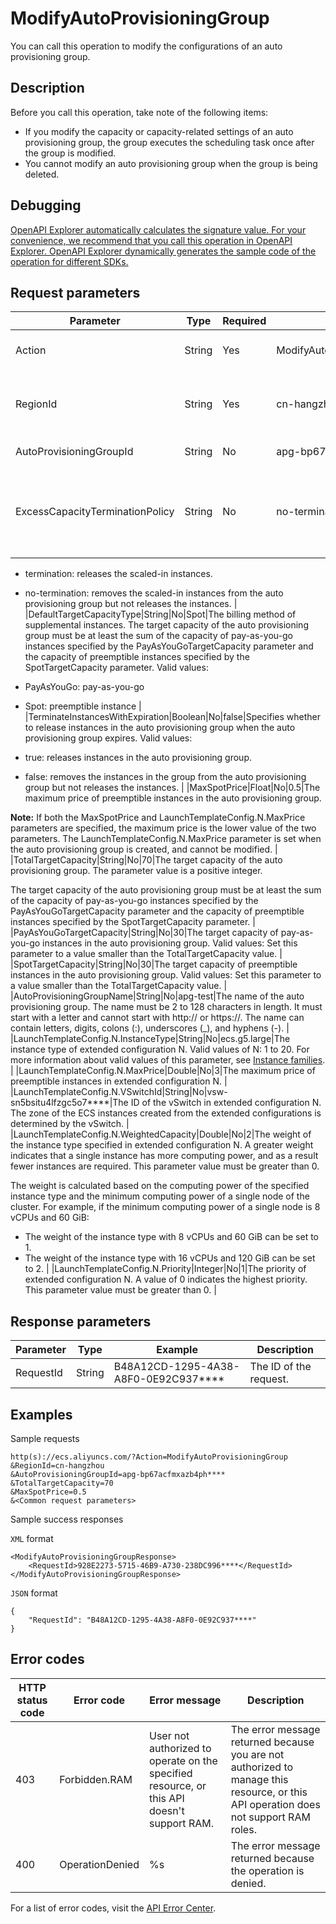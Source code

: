 # ModifyAutoProvisioningGroup

You can call this operation to modify the configurations of an auto provisioning group.

## Description

Before you call this operation, take note of the following items:

-   If you modify the capacity or capacity-related settings of an auto provisioning group, the group executes the scheduling task once after the group is modified.
-   You cannot modify an auto provisioning group when the group is being deleted.

## Debugging

[OpenAPI Explorer automatically calculates the signature value. For your convenience, we recommend that you call this operation in OpenAPI Explorer. OpenAPI Explorer dynamically generates the sample code of the operation for different SDKs.](https://api.aliyun.com/#product=Ecs&api=ModifyAutoProvisioningGroup&type=RPC&version=2014-05-26)

## Request parameters

|Parameter|Type|Required|Example|Description|
|---------|----|--------|-------|-----------|
|Action|String|Yes|ModifyAutoProvisioningGroup|The operation that you want to perform. Set the value to ModifyAutoProvisioningGroup. |
|RegionId|String|Yes|cn-hangzhou|The region ID of the auto provisioning group. You can call the [DescribeRegions](~~25609~~) operation to query the most recent region list. |
|AutoProvisioningGroupId|String|No|apg-bp67acfmxazb4ph\*\*\*\*|The ID of the auto provisioning group. |
|ExcessCapacityTerminationPolicy|String|No|no-termination|Specifies whether to release scaled-in instances when the real-time capacity of the auto provisioning group exceeds the target capacity and the group is triggered to scale in. Valid values:

-   termination: releases the scaled-in instances.
-   no-termination: removes the scaled-in instances from the auto provisioning group but not releases the instances. |
|DefaultTargetCapacityType|String|No|Spot|The billing method of supplemental instances. The target capacity of the auto provisioning group must be at least the sum of the capacity of pay-as-you-go instances specified by the PayAsYouGoTargetCapacity parameter and the capacity of preemptible instances specified by the SpotTargetCapacity parameter. Valid values:

-   PayAsYouGo: pay-as-you-go
-   Spot: preemptible instance |
|TerminateInstancesWithExpiration|Boolean|No|false|Specifies whether to release instances in the auto provisioning group when the auto provisioning group expires. Valid values:

-   true: releases instances in the auto provisioning group.
-   false: removes the instances in the group from the auto provisioning group but not releases the instances. |
|MaxSpotPrice|Float|No|0.5|The maximum price of preemptible instances in the auto provisioning group.

**Note:** If both the MaxSpotPrice and LaunchTemplateConfig.N.MaxPrice parameters are specified, the maximum price is the lower value of the two parameters. The LaunchTemplateConfig.N.MaxPrice parameter is set when the auto provisioning group is created, and cannot be modified. |
|TotalTargetCapacity|String|No|70|The target capacity of the auto provisioning group. The parameter value is a positive integer.

The target capacity of the auto provisioning group must be at least the sum of the capacity of pay-as-you-go instances specified by the PayAsYouGoTargetCapacity parameter and the capacity of preemptible instances specified by the SpotTargetCapacity parameter. |
|PayAsYouGoTargetCapacity|String|No|30|The target capacity of pay-as-you-go instances in the auto provisioning group. Valid values: Set this parameter to a value smaller than the TotalTargetCapacity value. |
|SpotTargetCapacity|String|No|30|The target capacity of preemptible instances in the auto provisioning group. Valid values: Set this parameter to a value smaller than the TotalTargetCapacity value. |
|AutoProvisioningGroupName|String|No|apg-test|The name of the auto provisioning group. The name must be 2 to 128 characters in length. It must start with a letter and cannot start with http:// or https://. The name can contain letters, digits, colons \(:\), underscores \(\_\), and hyphens \(-\). |
|LaunchTemplateConfig.N.InstanceType|String|No|ecs.g5.large|The instance type of extended configuration N. Valid values of N: 1 to 20. For more information about valid values of this parameter, see [Instance families](~~25378~~). |
|LaunchTemplateConfig.N.MaxPrice|Double|No|3|The maximum price of preemptible instances in extended configuration N. |
|LaunchTemplateConfig.N.VSwitchId|String|No|vsw-sn5bsitu4lfzgc5o7\*\*\*\*|The ID of the vSwitch in extended configuration N. The zone of the ECS instances created from the extended configurations is determined by the vSwitch. |
|LaunchTemplateConfig.N.WeightedCapacity|Double|No|2|The weight of the instance type specified in extended configuration N. A greater weight indicates that a single instance has more computing power, and as a result fewer instances are required. This parameter value must be greater than 0.

The weight is calculated based on the computing power of the specified instance type and the minimum computing power of a single node of the cluster. For example, if the minimum computing power of a single node is 8 vCPUs and 60 GiB:

-   The weight of the instance type with 8 vCPUs and 60 GiB can be set to 1.
-   The weight of the instance type with 16 vCPUs and 120 GiB can be set to 2. |
|LaunchTemplateConfig.N.Priority|Integer|No|1|The priority of extended configuration N. A value of 0 indicates the highest priority. This parameter value must be greater than 0. |

## Response parameters

|Parameter|Type|Example|Description|
|---------|----|-------|-----------|
|RequestId|String|B48A12CD-1295-4A38-A8F0-0E92C937\*\*\*\*|The ID of the request. |

## Examples

Sample requests

```
http(s)://ecs.aliyuncs.com/?Action=ModifyAutoProvisioningGroup
&RegionId=cn-hangzhou
&AutoProvisioningGroupId=apg-bp67acfmxazb4ph****
&TotalTargetCapacity=70
&MaxSpotPrice=0.5
&<Common request parameters>
```

Sample success responses

`XML` format

```
<ModifyAutoProvisioningGroupResponse>
    <RequestId>928E2273-5715-46B9-A730-238DC996****</RequestId>
</ModifyAutoProvisioningGroupResponse>
```

`JSON` format

```
{
    "RequestId": "B48A12CD-1295-4A38-A8F0-0E92C937****"
}
```

## Error codes

|HTTP status code|Error code|Error message|Description|
|----------------|----------|-------------|-----------|
|403|Forbidden.RAM|User not authorized to operate on the specified resource, or this API doesn't support RAM.|The error message returned because you are not authorized to manage this resource, or this API operation does not support RAM roles.|
|400|OperationDenied|%s|The error message returned because the operation is denied.|

For a list of error codes, visit the [API Error Center](https://error-center.alibabacloud.com/status/product/Ecs).

